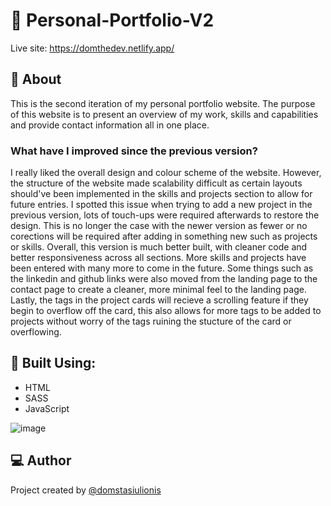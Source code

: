 # :selfie: Personal-Portfolio-V2
Live site: https://domthedev.netlify.app/

## :receipt: About
This is the second iteration of my personal portfolio website. The purpose of this website is to present an overview of my work, skills and capabilities and provide contact information all in one place.

### What have I improved since the previous version?
I really liked the overall design and colour scheme of the website. However, the structure of the website made scalability difficult as certain layouts should've been implemented in the skills and projects section to allow for future entries. I spotted this issue when trying to add a new project in the previous version, lots of touch-ups were required afterwards to restore the design. This is no longer the case with the newer version as fewer or no corections will be required after adding in something new such as projects or skills. Overall, this version is much better built, with cleaner code and better responsiveness across all sections. More skills and projects have been entered with many more to come in the future. Some things such as the linkedin and github links were also moved from the landing page to the contact page to create a cleaner, more minimal feel to the landing page. Lastly, the tags in the project cards will recieve a scrolling feature if they begin to overflow off the card, this also allows for more tags to be added to projects without worry of the tags ruining the stucture of the card or overflowing.

## :hammer: Built Using:
* HTML
* SASS
* JavaScript

![image](https://user-images.githubusercontent.com/44949034/212724500-4cc3ad76-0f45-44b9-b252-970020e62a1e.png)

## :computer: Author
Project created by [@domstasiulionis](https://github.com/domstasiulionis)
